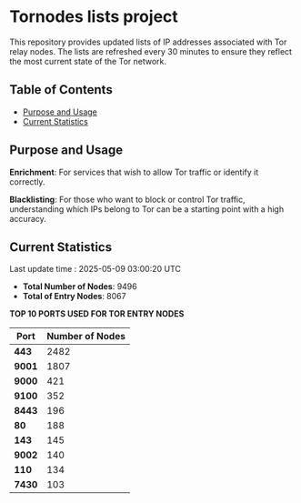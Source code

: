 # Tornodes lists project

This repository provides updated lists of IP addresses associated with Tor relay nodes. The lists are refreshed every 30 minutes to ensure they reflect the most current state of the Tor network.

## Table of Contents

- [Purpose and Usage](#purpose-and-usage)
- [Current Statistics](#current-statistics)


## Purpose and Usage

**Enrichment**: For services that wish to allow Tor traffic or identify it correctly.

**Blacklisting**: For those who want to block or control Tor traffic, understanding which IPs belong to Tor can be a starting point with a high accuracy.

## Current Statistics

Last update time : 2025-05-09 03:00:20 UTC

- **Total Number of Nodes**: 9496
- **Total of Entry Nodes**: 8067

**TOP 10 PORTS USED FOR TOR ENTRY NODES**

| **Port** | **Number of Nodes** |
|------|-----------------|
| **443**   | 2482  |
| **9001**   | 1807  |
| **9000**   | 421  |
| **9100**   | 352  |
| **8443**   | 196  |
| **80**   | 188  |
| **143**   | 145  |
| **9002**   | 140  |
| **110**   | 134  |
| **7430**   | 103  |


